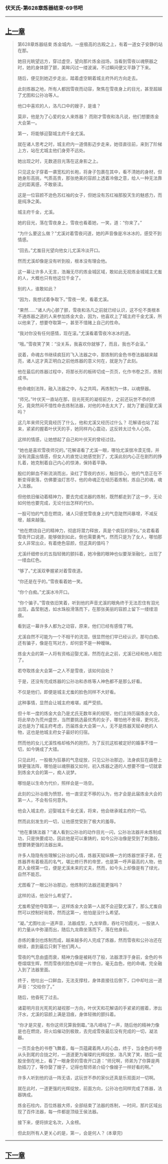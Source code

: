 ### 伏天氏-第628章炼器结束-69书吧

--------
[上一章](./01365ea58fe04a01df07d59be724b357.md)
--------


>
>
>
>第628章炼器结束
>炼金城内，一座极高的古殿之上，有着一道女子安静的站在那。
>
>她目光眺望远方，穿过虚空，望向那片炼金战场，当看到雪夜以魂祭器之时，她的身体颤了颤，美眸闪过一缕波澜，不过瞬间便又平静了下来。
>
>随后，便见到她迈步走出，踏着虚空朝着城主府外的方向走去。
>
>此刻炼器之地，所有人都因雪夜而动容，聚焦在雪夜身上的目光，甚至超越了尤图和公孙冶等人。
>
>他口中喜欢的人，洛凡口中的嫂子，是谁？
>
>莫非，他是为了心爱的女人来炼器？
>而刚才雪夜和洛凡说，他们想要炼金大会第一。
>
>第一，将能够迎娶城主府千金尤溪。
>
>就在诸人思考之时，城主府内一道倩影迈步走来，她径直往前，来到了阶梯上方，站在尤城主他们身旁不远处。
>
>她出现之时，无数道目光落在这身影之上。
>
>只见这女子穿着一袭宽松的长袍，将身子包裹在其中，看不清她的身材，但她身形高挑，气质高贵，那张绝美的容颜上透着冷傲之意，给人一种无法靠近的距离感，不敢亵渎。
>
>这是一位容颜不逊色苏红袖的女子，但她没有苏红袖那股天生的魅惑力，而是纯净之美。
>
>城主府千金，尤溪。
>
>她的目光，落在雪夜身上，雪夜也看着她，一笑，道：“你来了。”
>
>“为什么要这么做？”尤溪对着雪夜问道，她的声音像是冷冰冰的，感受不到情感。
>
>“回去。”尤蚩目光望向他女儿尤溪冷淡开口。
>
>然而尤溪却像是没有听到般，根本没有理会他。
>
>这一幕让许多人无言，浩瀚无尽的炼金城区域，敢如此无视炼金城城主尤蚩的人，大概也只有他这位千金了。
>
>别的人，谁敢如此？
>
>“因为，我想试着争取下。”雪夜一笑，看着尤溪。
>
>“果然……”诸人内心颤了颤，雪夜和洛凡之前就已经认识，这不伦不类根本不通炼器之道的人来参加炼金大会，因为，他喜欢上了城主府千金尤溪，所以他来了，想要夺取第一，甚至不惜赌上自己的性命。
>
>“我对你没有任何感情，现在滚。”尤溪看着雪夜冷冰冰的道。
>
>“哦。”雪夜笑了笑：“没关系，我喜欢你就够了，而且，我也不会滚。”
>
>说着，命魂古书继续疯狂的飞入法器之中，那炼制的金色书卷法器越来越亮，诸人这才真正明白之前他炼器的意义何在，就是为了此刻。
>
>他在最后的炼器过程中，将那长形的板砖切成一页页，化作书卷之页，炼制成书。
>
>他命魂刻法阵，融入法器之中，与之共鸣，再炼制为一体，以魂祭器。
>
>“师兄。”叶伏天一直站在那，目光死死的凝视前方，之前还玩世不恭的师兄，竟突然间不惜性命去炼制法器，对他的冲击太大了，就为了要迎娶尤溪吗？
>
>这几年来师兄究竟经历了什么，他和尤溪又经历过什么？
>花解语也站了起来，紧紧的握着叶伏天的手，她同样内心震动，这反转太过令人心惊。
>
>这样的情感，让她想起了自己和叶伏天的曾经过往。
>
>“她也是喜欢雪夜师兄的。”花解语看了尤溪一眼，哪怕尤溪很冷漠无情，并没有流露出情感，但女人的直觉让她感觉到了，尤溪此刻内心正在剧烈的挣扎着，她克制着自己内心的惊涛，保持着平静。
>
>殷红的鲜血不断流淌而出，染红了雪夜的衣衫，触目惊心，他的气息正在不断变得衰落，仿佛要油灯苦尽，他的命魂正在经历着炼制，炼自己的魂，魂入法器。
>
>但他依旧催动着精神力，要去完成法器的炼制，既然都走到了这一步，无论如何他也要完成，无论付出怎样的代价。
>
>一股可怕的气息在燃烧，诸人只感觉雪夜身上的气息陡然间暴增，不减反增，越来越强。
>
>“他在燃烧自己的精神力，彻底将潜力释放，真是个疯狂的家伙。”炎君看着雪夜开口说道，能够做到如此，倒也需要勇气，然而只是为了女人，哪怕那女人非常出众，有着绝色容颜，但这真的值吗？
>
>尤溪纤细修长的五指轻微的颤抖着，她冷傲的眼神也似要渐渐融化，出现了一缕血红色。
>
>“够了。”尤溪双拳握紧对着雪夜道。
>
>“你还是在乎的。”雪夜看着她一笑。
>
>“你个白痴。”尤溪冰冷开口。
>
>“你个骗子。”雪夜依旧笑着，听到他的声音尤溪的眼角终于无法忍住有泪光出现，晶莹剔透，如水珠般滑落而下，在那张美丽的容颜上留下一缕缕泪痕。
>
>看到这一幕许多人都为之动容，原来，他们已经有感情了啊。
>
>尤溪自然不可能为一个不相干的流泪，很显然他们早已经认识，那句白痴、还有骗子，像是在骂对方，却何尝不是一种暧昧。
>
>炼金大会的第一人将有资格迎娶尤溪，然而在此之前，尤溪已经和他人相恋了。
>
>若夺取炼金大会第一之人不是雪夜，该如何自处？
>
>于是，还没有完成炼器的公孙冶和赤练等人神色都不是那么好看。
>
>不仅是他们，即便是城主尤蚩的脸色同样不大好看。
>
>这种事情，显然会让城主府难堪，威严受损。
>
>但十年一度的炼金大会乃是尤氏无数年来的规矩，他们主持历届炼金大会，将此举办为荒州盛世，当然要挑选最优秀的女子，哪怕他不舍得，更何况，这也是为了城主府考虑，历届炼金大会第一人，无不是炼器天赋卓绝的人物，这也是他城主府女子最好的归宿。
>
>然而他的女儿尤溪性格却格外的刚烈，为了反抗这桩被定好的婚事不惜一切，如今铸成了大错。
>
>只见此时，一股极为狂暴的气息绽放，只见公孙冶那边，法身疯狂在画卷上铸更强法阵，哪怕是以魂祭器又如何，初入炼器之道的人想要不惜一切就拿到炼金大会的第一，痴人说梦。
>
>哪怕是以生命为代价，照样会是一场空。
>
>此刻的公孙冶极为愤怒，他一直坚定不移的认为，他才会是此届炼金大会的第一人，不会有任何意外。
>
>他会入城主府，迎娶城主千金尤溪，将来，他会继承城主府的一切。
>
>然而此刻发生的一切，让他感觉受到了极大的羞辱。
>
>“他在重铸法器？”诸人看到公孙冶的动作目光一闪，公孙冶法器并未炼制成功，只是快要成功，因此他是可以重铸的，如今公孙冶像是受到了刺激般，想要铸更强的法器出来。
>
>许多人隐隐有些理解公孙冶的心情，炼器天赋纵横一方的炼器世家子弟，在炼器界有着极高的名气，堪比修行界的帝罡，也是第一呼声最高的人物，他若入金榜第一位，便是尤溪未来的丈夫，然而，如今头上却像是有了绿光，自然不能忍。
>
>尤图看了一眼公孙冶那边，他炼制的法器还能更强吗？
>
>这样的话，他没什么希望了。
>
>尤蚩希望他夺取第一，这样炼金大会第一人就不会迎娶尤溪了，那么尤蚩自然可以控制好局势，然而这第一，他怕是没什么希望。
>
>“凝。”尤图吐出一道声音，法器成型，九龙举鼎，吞吐可怕霞光，一股骇人的力量从中弥漫而出，随后九龙鼎坐落而下，落在他身前。
>
>赤练的重剑也炼制而成，越来越多的人完成了炼器，然而雪夜和公孙冶还在继续，直到最后只剩下他们两人。
>
>雪夜的气息由盛而衰，精神力像是被耗尽了般，法器漂浮于身前，金色的书卷熠熠生辉，然而雪夜的脸色却是一片惨白，毫无血色，他的命魂，完全融入到了法器里面。
>
>终于，他吐出一口鲜血，无法支撑柱，身体直接往后倒下，口中却吐出一道声音：“交给你了。”
>
>随后，他昏死了过去。
>
>诸葛明月目光死死的凝视那一方向，叶伏天和花解语的手紧紧的握着，渗出汗水，尤溪的容颜上满是泪痕，身体轻微的颤抖着。
>
>“你才是灾星，有你这师兄算我倒霉。”洛凡嘀咕了一声，随后他的精神力像是也在燃烧，将火焰催动到极致，去完成雪夜最后没有完成的一切，凝法器。
>
>一页页金色的书卷飞舞着，每一页蕴藏着两人的心血，终于，当金色的书卷从头到尾的合拢之时，一道道更为璀璨的光辉绽放，洛凡笑了笑，随后一屁股坐倒在地上，看了一眼身旁的雪夜开口道：“师兄啊，师弟为了你算是两肋插刀了，等你娶了嫂子，记得也帮师弟介绍个像嫂子一样好看的啊。”
>
>许多人听到他的话一阵无语，这玩世不恭的家伙还真是乐观面对一切啊。
>
>就在此时，一道更强的光辉绽放，前面方向，公孙冶也同样完成了炼器，法器铸成。
>
>炼金石柱内，百位炼器大师，全部结束了法器的炼制，一时间，那片区域出现了百件法器，每一件都是顶级王侯法器。
>
>接下来，便将排定名次，入金榜。
>
>但此刻所有人更关心的是，第一，会是何人？
>(本章完)
>
>

--------
[下一章](./13fbc4c6e8be474483c3c0f716b77e1b.md)
--------
